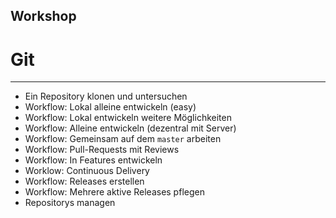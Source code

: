 ## Workshop

# Git

_________________________________________


 * Ein Repository klonen und untersuchen
 * Workflow: Lokal alleine entwickeln (easy)
 * Workflow: Lokal entwickeln weitere Möglichkeiten
 * Workflow: Alleine entwickeln (dezentral mit Server)
 * Workflow: Gemeinsam auf dem `master` arbeiten
 * Workflow: Pull-Requests mit Reviews
 * Workflow: In Features entwickeln
 * Worklow: Continuous Delivery
 * Workflow: Releases erstellen
 * Workflow: Mehrere aktive Releases pflegen
 * Repositorys managen